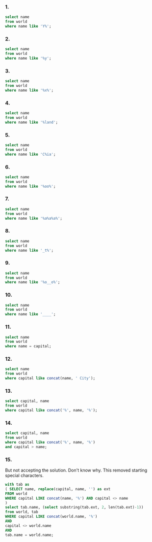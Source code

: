 ### 1.
```sql
select name 
from world 
where name like 'Y%';
```
  
### 2.
```sql
select name
from world
where name like '%y';
  ```
  
### 3.
  ```sql
select name
from world
where name like '%x%';
  ```
  
### 4.
  ```sql
select name
from world
where name like '%land';
  ```
    
### 5.
  ```sql
select name
from world
where name like 'C%ia';
  ```
    
### 6.
  ```sql
select name
from world
where name like '%oo%';
  ```
      
### 7.
  ```sql
select name 
from world
where name like '%a%a%a%';
  ```
      
### 8.
  ```sql
select name
from world
where name like '_t%';
  ```
      
### 9.
  ```sql
select name
from world 
where name like '%o__o%';
  ```
      
### 10.
  ```sql
select name
from world 
where name like '____';
  ```
      
### 11.
  ```sql
select name
from world
where name = capital;
  ```
      
### 12.
  ```sql
select name
from world
where capital like concat(name, ' City');
  ```
        
### 13.
  ```sql
select capital, name
from world
where capital like concat('%', name, '%');
  ```
        
### 14.
  ```sql
select capital, name
from world 
where capital like concat('%', name, '%')
and capital > name;
  ```
        
### 15.
But not accepting the solution. Don't know why. This removed starting special characters.
  ```sql
with tab as 
( SELECT name, replace(capital, name, '') as ext
  FROM world
 WHERE capital LIKE concat(name, '%') AND capital <> name
)
select tab.name, (select substring(tab.ext, 2, len(tab.ext)-1)) 
from world, tab
 WHERE capital LIKE concat(world.name, '%') 
AND 
capital <> world.name
AND
tab.name = world.name;
  ```
